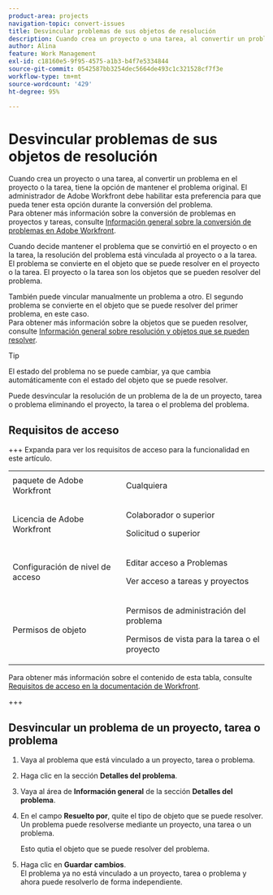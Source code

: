 ```yaml
---
product-area: projects
navigation-topic: convert-issues
title: Desvincular problemas de sus objetos de resolución
description: Cuando crea un proyecto o una tarea, al convertir un problema en el proyecto o la tarea, tiene la opción de mantener el problema original. El administrador de Adobe Workfront debe habilitar esta preferencia para que pueda tener esta opción durante la conversión del problema. Para obtener más información sobre la conversión de problemas en proyectos y tareas, consulte Información general sobre la conversión de problemas en Adobe Workfront.
author: Alina
feature: Work Management
exl-id: c18160e5-9f95-4575-a1b3-b4f7e5334844
source-git-commit: 0542587bb3254dec5664de493c1c321528cf7f3e
workflow-type: tm+mt
source-wordcount: '429'
ht-degree: 95%

---
```


# Desvincular problemas de sus objetos de resolución

<!--Audited: 08/2025-->

Cuando crea un proyecto o una tarea, al convertir un problema en el proyecto o la tarea, tiene la opción de mantener el problema original. El administrador de Adobe Workfront debe habilitar esta preferencia para que pueda tener esta opción durante la conversión del problema.\
Para obtener más información sobre la conversión de problemas en proyectos y tareas, consulte [Información general sobre la conversión de problemas en Adobe Workfront](../../../manage-work/issues/convert-issues/convert-issues.md).

Cuando decide mantener el problema que se convirtió en el proyecto o en la tarea, la resolución del problema está vinculada al proyecto o a la tarea. El problema se convierte en el objeto que se puede resolver en el proyecto o la tarea. El proyecto o la tarea son los objetos que se pueden resolver del problema.

También puede vincular manualmente un problema a otro. El segundo problema se convierte en el objeto que se puede resolver del primer problema, en este caso.\
Para obtener más información sobre la objetos que se pueden resolver, consulte [Información general sobre resolución y objetos que se pueden resolver](../../../manage-work/issues/convert-issues/resolving-and-resolvable-objects.md).

>[!TIP]
>
>El estado del problema no se puede cambiar, ya que cambia automáticamente con el estado del objeto que se puede resolver.

Puede desvincular la resolución de un problema de la de un proyecto, tarea o problema eliminando el proyecto, la tarea o el problema del problema.

## Requisitos de acceso

+++ Expanda para ver los requisitos de acceso para la funcionalidad en este artículo.

<table style="table-layout:auto"> 
 <col> 
 <col> 
 <tbody> 
  <tr> 
   <td role="rowheader">paquete de Adobe Workfront</td> 
   <td> <p>Cualquiera</p> </td> 
  </tr> 
  <tr> 
   <td role="rowheader">Licencia de Adobe Workfront</td> 
   <td> <p>Colaborador o superior</p>
   <p>Solicitud o superior</p> </td> 
  </tr> 
  <tr> 
   <td role="rowheader">Configuración de nivel de acceso</td> 
   <td> <p>Editar acceso a Problemas</p> <p>Ver acceso a tareas y proyectos</p> </td> 
  </tr> 
  <tr> 
   <td role="rowheader">Permisos de objeto</td> 
   <td> <p>Permisos de administración del problema</p> <p>Permisos de vista para la tarea o el proyecto</p> </td> 
  </tr> 
 </tbody> 
</table>

Para obtener más información sobre el contenido de esta tabla, consulte [Requisitos de acceso en la documentación de Workfront](/help/quicksilver/administration-and-setup/add-users/access-levels-and-object-permissions/access-level-requirements-in-documentation.md).

+++

<!--Old:
<table style="table-layout:auto"> 
 <col> 
 <col> 
 <tbody> 
  <tr> 
   <td role="rowheader">Adobe Workfront plan*</td> 
   <td> <p>Any</p> </td> 
  </tr> 
  <tr> 
   <td role="rowheader">Adobe Workfront license*</td> 
   <td> <p>Request or higher</p> </td> 
  </tr> 
  <tr> 
   <td role="rowheader">Access level*</td> 
   <td> <p>Edit access to Issues</p> <p>View access to Tasks and&nbsp;Projects</p> <p>Note: If you still don't have access, ask your Workfront administrator if they set additional restrictions in your access level. For information on how a Workfront administrator can change your access level, see <a href="../../../administration-and-setup/add-users/configure-and-grant-access/create-modify-access-levels.md" class="MCXref xref">Create or modify custom access levels</a>.</p> </td> 
  </tr> 
  <tr> 
   <td role="rowheader">Object permissions</td> 
   <td> <p>Manage permissions on the issue</p> <p>View permissions on the task or project</p> <p>For information on requesting additional access, see <a href="../../../workfront-basics/grant-and-request-access-to-objects/request-access.md" class="MCXref xref">Request access to objects </a>.</p> </td> 
  </tr> 
 </tbody> 
</table>-->

## Desvincular un problema de un proyecto, tarea o problema

1. Vaya al problema que está vinculado a un proyecto, tarea o problema.
1. Haga clic en la sección **Detalles del problema**.
1. Vaya al área de **Información general** de la sección **Detalles del problema**.
1. En el campo **Resuelto por**, quite el tipo de objeto que se puede resolver.\
   Un problema puede resolverse mediante un proyecto, una tarea o un problema.

   Esto qutia el objeto que se puede resolver del problema.

1. Haga clic en **Guardar** **cambios**.\
   El problema ya no está vinculado a un proyecto, tarea o problema y ahora puede resolverlo de forma independiente.
